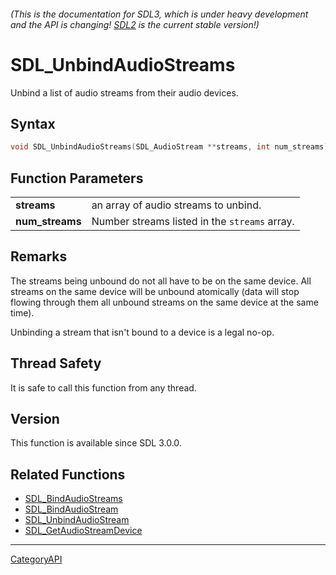 ###### (This is the documentation for SDL3, which is under heavy development and the API is changing! [SDL2](https://wiki.libsdl.org/SDL2/) is the current stable version!)
# SDL_UnbindAudioStreams

Unbind a list of audio streams from their audio devices.

## Syntax

```c
void SDL_UnbindAudioStreams(SDL_AudioStream **streams, int num_streams);

```

## Function Parameters

|                     |                                               |
| ------------------- | --------------------------------------------- |
| **streams**         | an array of audio streams to unbind.          |
| **num_streams**     | Number streams listed in the `streams` array. |

## Remarks

The streams being unbound do not all have to be on the same device. All
streams on the same device will be unbound atomically (data will stop
flowing through them all unbound streams on the same device at the same
time).

Unbinding a stream that isn't bound to a device is a legal no-op.

## Thread Safety

It is safe to call this function from any thread.

## Version

This function is available since SDL 3.0.0.

## Related Functions

* [SDL_BindAudioStreams](SDL_BindAudioStreams.md)
* [SDL_BindAudioStream](SDL_BindAudioStream.md)
* [SDL_UnbindAudioStream](SDL_UnbindAudioStream.md)
* [SDL_GetAudioStreamDevice](SDL_GetAudioStreamDevice.md)

----
[CategoryAPI](CategoryAPI.md)
